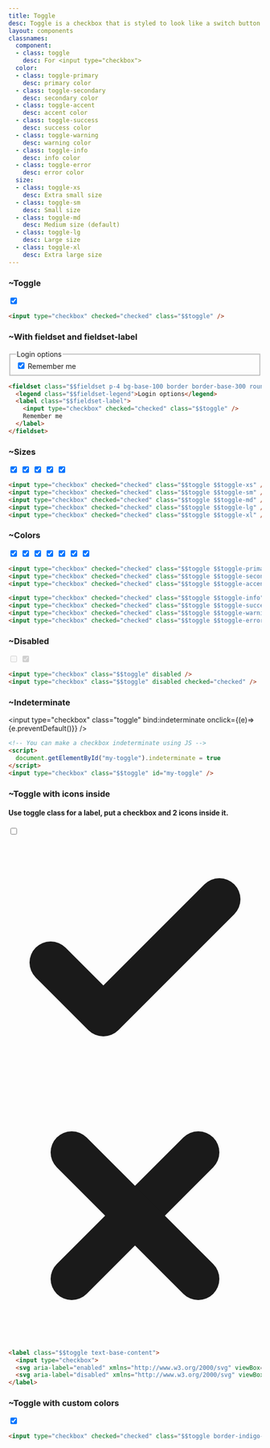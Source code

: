 ```yaml
---
title: Toggle
desc: Toggle is a checkbox that is styled to look like a switch button.
layout: components
classnames:
  component:
  - class: toggle
    desc: For <input type="checkbox">
  color:
  - class: toggle-primary
    desc: primary color
  - class: toggle-secondary
    desc: secondary color
  - class: toggle-accent
    desc: accent color
  - class: toggle-success
    desc: success color
  - class: toggle-warning
    desc: warning color
  - class: toggle-info
    desc: info color
  - class: toggle-error
    desc: error color
  size:
  - class: toggle-xs
    desc: Extra small size
  - class: toggle-sm
    desc: Small size
  - class: toggle-md
    desc: Medium size (default)
  - class: toggle-lg
    desc: Large size
  - class: toggle-xl
    desc: Extra large size
---
```


<script>
  import Component from "$components/Component.svelte"
  let indeterminate = true;
</script>


### ~Toggle
<input type="checkbox" checked="checked" class="toggle" />

```html
<input type="checkbox" checked="checked" class="$$toggle" />
```


### ~With fieldset and fieldset-label
<fieldset class="fieldset p-4 bg-base-100 border border-base-300 rounded-box w-64">
  <legend class="fieldset-legend">Login options</legend>
  <label class="fieldset-label">
    <input type="checkbox" checked="checked" class="toggle" />
    Remember me
  </label>
</fieldset>

```html
<fieldset class="$$fieldset p-4 bg-base-100 border border-base-300 rounded-box w-64">
  <legend class="$$fieldset-legend">Login options</legend>
  <label class="$$fieldset-label">
    <input type="checkbox" checked="checked" class="$$toggle" />
    Remember me
  </label>
</fieldset>
```

### ~Sizes
<input type="checkbox" checked="checked" class="toggle toggle-xs" />
<input type="checkbox" checked="checked" class="toggle toggle-sm" />
<input type="checkbox" checked="checked" class="toggle toggle-md" />
<input type="checkbox" checked="checked" class="toggle toggle-lg" />
<input type="checkbox" checked="checked" class="toggle toggle-xl" />

```html
<input type="checkbox" checked="checked" class="$$toggle $$toggle-xs" />
<input type="checkbox" checked="checked" class="$$toggle $$toggle-sm" />
<input type="checkbox" checked="checked" class="$$toggle $$toggle-md" />
<input type="checkbox" checked="checked" class="$$toggle $$toggle-lg" />
<input type="checkbox" checked="checked" class="$$toggle $$toggle-xl" />
```

### ~Colors
<input type="checkbox" checked="checked" class="toggle toggle-primary" />
<input type="checkbox" checked="checked" class="toggle toggle-secondary" />
<input type="checkbox" checked="checked" class="toggle toggle-accent" />
<input type="checkbox" checked="checked" class="toggle toggle-info" />
<input type="checkbox" checked="checked" class="toggle toggle-success" />
<input type="checkbox" checked="checked" class="toggle toggle-warning" />
<input type="checkbox" checked="checked" class="toggle toggle-error" />

```html
<input type="checkbox" checked="checked" class="$$toggle $$toggle-primary" />
<input type="checkbox" checked="checked" class="$$toggle $$toggle-secondary" />
<input type="checkbox" checked="checked" class="$$toggle $$toggle-accent" />

<input type="checkbox" checked="checked" class="$$toggle $$toggle-info" />
<input type="checkbox" checked="checked" class="$$toggle $$toggle-success" />
<input type="checkbox" checked="checked" class="$$toggle $$toggle-warning" />
<input type="checkbox" checked="checked" class="$$toggle $$toggle-error" />
```

### ~Disabled
<input type="checkbox" disabled="disabled" class="toggle" />
<input type="checkbox" disabled="disabled" class="toggle" checked="checked" />

```html
<input type="checkbox" class="$$toggle" disabled />
<input type="checkbox" class="$$toggle" disabled checked="checked" />
```

### ~Indeterminate
<input type="checkbox" class="toggle" bind:indeterminate onclick={(e)=>{e.preventDefault()}} />

```html
<!-- You can make a checkbox indeterminate using JS -->
<script>
  document.getElementById("my-toggle").indeterminate = true
</script>
<input type="checkbox" class="$$toggle" id="my-toggle" />
```


### ~Toggle with icons inside
#### Use toggle class for a label, put a checkbox and 2 icons inside it.

<label class="toggle text-base-content">
  <input type="checkbox">
  <svg aria-label="enabled" xmlns="http://www.w3.org/2000/svg" viewBox="0 0 24 24"><g stroke-linejoin="round" stroke-linecap="round" stroke-width="4" fill="none" stroke="currentColor"><path d="M20 6 9 17l-5-5"></path></g></svg>
  <svg aria-label="disabled" xmlns="http://www.w3.org/2000/svg" viewBox="0 0 24 24" fill="none" stroke="currentColor" stroke-width="4" stroke-linecap="round" stroke-linejoin="round"><path d="M18 6 6 18"/><path d="m6 6 12 12"/></svg>
</label>

```html
<label class="$$toggle text-base-content">
  <input type="checkbox">
  <svg aria-label="enabled" xmlns="http://www.w3.org/2000/svg" viewBox="0 0 24 24"><g stroke-linejoin="round" stroke-linecap="round" stroke-width="4" fill="none" stroke="currentColor"><path d="M20 6 9 17l-5-5"></path></g></svg>
  <svg aria-label="disabled" xmlns="http://www.w3.org/2000/svg" viewBox="0 0 24 24" fill="none" stroke="currentColor" stroke-width="4" stroke-linecap="round" stroke-linejoin="round"><path d="M18 6 6 18"/><path d="m6 6 12 12"/></svg>
</label>
```


### ~Toggle with custom colors
<input type="checkbox" checked="checked" class="toggle border-indigo-600 bg-indigo-500 checked:bg-orange-400 checked:text-orange-800 checked:border-orange-500 " />

```html
<input type="checkbox" checked="checked" class="$$toggle border-indigo-600 bg-indigo-500 checked:bg-orange-400 checked:text-orange-800 checked:border-orange-500 " />
```
